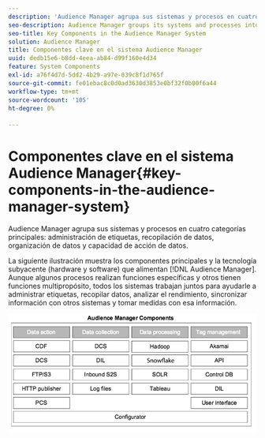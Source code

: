 ```yaml
---
description: 'Audience Manager agrupa sus sistemas y procesos en cuatro categorías principales: administración de etiquetas, recopilación de datos, organización de datos y procesabilidad de datos.'
seo-description: Audience Manager groups its systems and processes into four main categories  tag management, data collection, data organization, and data actionability.
seo-title: Key Components in the Audience Manager System
solution: Audience Manager
title: Componentes clave en el sistema Audience Manager
uuid: dedb15e6-b8dd-4eea-ab84-d99f160e4d34
feature: System Components
exl-id: a76f4d7d-5dd2-4b29-a97e-039c8f1d765f
source-git-commit: fe01ebac8c0d0ad3630d3853e0bf32f0b00f6a44
workflow-type: tm+mt
source-wordcount: '105'
ht-degree: 0%

---
```


# Componentes clave en el sistema Audience Manager{#key-components-in-the-audience-manager-system}

Audience Manager agrupa sus sistemas y procesos en cuatro categorías principales: administración de etiquetas, recopilación de datos, organización de datos y capacidad de acción de datos.

<!-- 

c_compstack.xml

 -->

La siguiente ilustración muestra los componentes principales y la tecnología subyacente (hardware y software) que alimentan [!DNL Audience Manager]. Aunque algunos procesos realizan funciones específicas y otros tienen funciones multipropósito, todos los sistemas trabajan juntos para ayudarle a administrar etiquetas, recopilar datos, analizar el rendimiento, sincronizar información con otros sistemas y tomar medidas con esa información.

![](assets/components.png)
